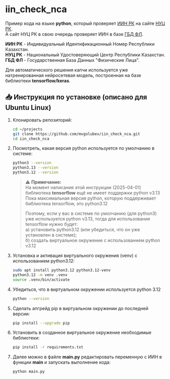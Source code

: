# iin_check_nca

Пример кода на языке **python**, который проверяет [ИИН РК](https://ru.wikipedia.org/wiki/%D0%98%D0%BD%D0%B4%D0%B8%D0%B2%D0%B8%D0%B4%D1%83%D0%B0%D0%BB%D1%8C%D0%BD%D1%8B%D0%B9_%D0%B8%D0%B4%D0%B5%D0%BD%D1%82%D0%B8%D1%84%D0%B8%D0%BA%D0%B0%D1%86%D0%B8%D0%BE%D0%BD%D0%BD%D1%8B%D0%B9_%D0%BD%D0%BE%D0%BC%D0%B5%D1%80) на сайте [НУЦ РК](https://nca.pki.gov.kz/).  
А сайт НУЦ РК в свою очередь проверяет ИИН в базе [ГБД ФЛ](https://www.nitec.kz/ru/proekty/gosudarstvennaya-baza-dannykh-fizicheskie-lica).

**ИИН РК** - Индивидуальный Идентификационный Номер Республики Казахстан.  
**НУЦ РК** - Национальный Удостоверяющий Центр Республики Казахстан.  
**ГБД ФЛ** - Государственная База Данных "Физические Лица".

Для автоматического решения капчи используется уже натренированная нейросетевая модель, построенная на базе библиотеки **tensorflow/keras**.

## 📥 Инструкция по установке (описано для Ubuntu Linux)

1. Клонировать репозиторий:
    ```bash
    cd ~/projects
    git clone https://github.com/mvgolubev/iin_check_nca.git
    cd iin_check_nca
    ```

2. Посмотреть, какая версия python используется по умолчанию в системе:
    ```bash
    python3 --version
    python3.13 --version
    python3.12 --version
    ```

    > ⚠️ **Примечание:**  
    > На момент написания этой инструкции (2025-04-01) библиотека **tensorflow** ещё не имеет поддержки python v3.13  
    > Пока максимальная версия python, которую поддерживает библиотека tensorflow, это python3.12  
    >
    > Поэтому, если у вас в системе по умолчанию (для python3) уже используется python v3.13, тогда для использования tensorflow нужно будет:  
    > а) установить python3.12 (или убедиться, что он уже установлен в системе);  
    > б) создать виртуальное окружение с использованием python v3.12

3. Установка и активация виртуального окружения (venv) с использованием python3.12:
    ```bash
    sudo apt install python3.12 python3.12-venv
    python3.12 -m venv .venv
    source .venv/bin/activate
    ```

4. Убедиться, что в виртуальном окружении используется python 3.12
    ```bash
    python --version
    ```

5. Сделать апгрейд pip в виртуальном окружении до последней версии:
    ```bash
    pip install --upgrade pip
    ```

6. Установить в созданное виртуальное окружение необходимые библиотеки:
    ```bash
    pip install -r requirements.txt
    ```

7. Далее можно в файле **main.py** редактировать переменную с ИИН в функции **main** и запускать выполнение кода:
    ```bash
    python main.py
    ```